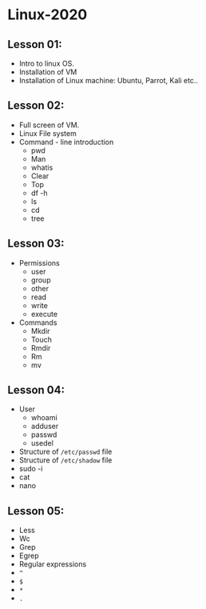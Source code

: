 # Linux-2020

## Lesson 01:
* Intro to linux OS. 
* Installation of VM
* Installation of Linux machine: Ubuntu, Parrot, Kali etc..

## Lesson 02:
* Full screen of VM. 
* Linux File system
* Command - line introduction
  * pwd
  * Man
  * whatis
  * Clear
  * Top
  * df -h
  * ls
  * cd
  * tree


## Lesson 03:
* Permissions
  * user
  * group
  * other
  * read
  * write
  * execute
* Commands
  * Mkdir
  * Touch
  * Rmdir
  * Rm
  * mv

## Lesson 04:
* User
  * whoami
  * adduser
  * passwd
  * usedel
* Structure of `/etc/passwd` file
* Structure of `/etc/shadow` file
* sudo -i
* cat
* nano

## Lesson 05:
* Less
* Wc
* Grep
* Egrep
* Regular expressions
 * `^`
 * `$`
 * `*`
 * `.`

